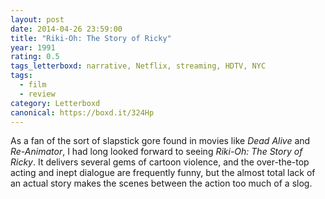 ```yaml
---
layout: post 
date: 2014-04-26 23:59:00
title: "Riki-Oh: The Story of Ricky"
year: 1991
rating: 0.5
tags_letterboxd: narrative, Netflix, streaming, HDTV, NYC
tags:
  - film
  - review
category: Letterboxd
canonical: https://boxd.it/324Hp
---
```


As a fan of the sort of slapstick gore found in movies like <cite>Dead Alive</cite> and <cite>Re-Animator</cite>, I had long looked forward to seeing <cite>Riki-Oh: The Story of Ricky</cite>. It delivers several gems of cartoon violence, and the over-the-top acting and inept dialogue are frequently funny, but the almost total lack of an actual story makes the scenes between the action too much of a slog.
